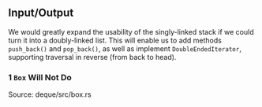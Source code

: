 ## Input/Output

We would greatly expand the usability of the singly-linked stack if we could turn it into a
doubly-linked list. This will enable us to add methods `push_back()` and `pop_back()`, as well as
implement `DoubleEndedIterator`, supporting traversal in reverse (from back to head).

### 1 `Box` Will Not Do
Source: deque/src/box.rs
